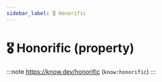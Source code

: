 ```yaml
---
sidebar_label: 🎖️ Honorific
---
```


# 🎖️ Honorific (property)

:::note
https://know.dev/honorific
(`know:honorific`)
:::
